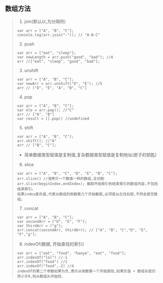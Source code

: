 ## 数组方法

> 1. join(默认以,为分隔符)
>
> ```
> var arr = ["A", "B", "C"];
> console.log(arr.join("-")); // "A-B-C"
> ```
>
> 2. push
>
> ```
> var arr = ["eat", "sleep"];
> var newLength = arr.push("good", "bad"); //4
> arr //["eat", "sleep", "good", "bad"];
> ```
>
> 3. unshift
>
> ```	
> var arr = ["A", "B", "C"];
> var newArr = arr.unshift("D", "E"); //5
> arr // ["D", "E", "A", "B", "C"]
> ```
>
> 4. pop
>
>   ```	
> var arr = ["A", "B", "C"];
> var ele = arr.pop(); //"C"
> arr // ["A", "B"]
> var result = [].pop() //undefined
>   ```
>
> 5. shift
>
> ```
> var arr = ["A", "B", "C"];
> arr.shift(); //"A"
> arr // ["B", "C"];
> ```
>
>    + 简单数据类型赋值是复制值,复杂数据类型赋值是复制地址(房子的钥匙)
>
> 6. slice
>
> ```
> var arr = ["A", "B", "C", "D", "E", "B", "C"];
> arr.slice() //浅拷贝一个数值一样的数组,全切割
> arr.slice(beginIndex,endIndex); 截取开始索引到结束索引的数组内容,不包括结束索引。
> 如果index是负值,代表从数组的倒数第几个开始截取,必须是从左往右取,不然会是空数组。
> ```
>
> 7. concat
>
> ```
> var arr = ["A", "B", "C"];
> var secondArr = ["D", "E", "F"];
> var thirdArr = ["g"];
> arr.concat(secondArr, thirdArr); // ["A", "B", "C","D", "E", "F","g"];
> ```
>
> 8. indexOf(数据, 开始查找的索引)
>
> ```
> var arr = ["eat", "food", "haoye", "eat", "food"];
> arr.indexOf("lol") //-1
> arr.indexOf("food") //1
> arr.indexOf("food",-2) //4
> indexOf的第二个参数如果为负,表示从倒数第一个开始查找,如果负值 + 数组长度仍然小于0,则从数组头开始找.
> ```
>
> 

